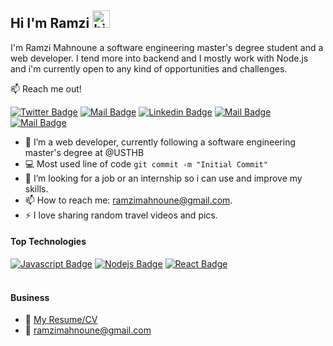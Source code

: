 ## Hi I'm Ramzi <img src="https://user-images.githubusercontent.com/1303154/88677602-1635ba80-d120-11ea-84d8-d263ba5fc3c0.gif" width="28px" alt="hi">

I'm Ramzi Mahnoune a software engineering master's degree student and a web developer. I tend more into backend and I mostly work with Node.js and i'm currently open to any kind of opportunities and challenges.

:mailbox: Reach me out!

[![Twitter Badge](https://img.shields.io/badge/-@Ramzi-1ca0f1?style=flat&labelColor=1ca0f1&logo=twitter&logoColor=white&link=https://twitter.com/RamziMh1)](https://twitter.com/RamziMh1) [![Mail Badge](https://img.shields.io/badge/-Ramzi-e74c3c?style=flat&labelColor=e74c3c&logo=youtube&logoColor=white)](https://www.youtube.com/channel/UComziwmxUtc-3Hp9e8nQRSA/videos) [![Linkedin Badge](https://img.shields.io/badge/-Ramzi-0e76a8?style=flat&labelColor=0e76a8&logo=linkedin&logoColor=white)](https://www.linkedin.com/in/ramzimh/) [![Mail Badge](https://img.shields.io/badge/-@ramzimahnoune-e84393?style=flat&labelColor=e84393&logo=instagram&logoColor=white)](https://instagram.com/ramzi.mahnoune) [![Mail Badge](https://img.shields.io/badge/-ramzimahnoune-c0392b?style=flat&labelColor=c0392b&logo=gmail&logoColor=white)](mailto:ramzimahnoune@gmail.com)

<!-- TODO: Add last video link -->

- 🔭 I’m a web developer, currently following a software engineering master's degree at @USTHB
- :computer: Most used line of code `git commit -m "Initial Commit"`
- 🤔 I’m looking for a job or an internship so i can use and improve my skills.
- 📫 How to reach me: ramzimahnoune@gmail.com.
- ⚡ I love sharing random travel videos and pics.

#### Top Technologies

<!-- TODO: Make technologies links takes you to repositories -->

[![Javascript Badge](https://img.shields.io/badge/-Javascript-F0DB4F?style=for-the-badge&labelColor=black&logo=javascript&logoColor=F0DB4F)](#)
[![Nodejs Badge](https://img.shields.io/badge/-Nodejs-3C873A?style=for-the-badge&labelColor=black&logo=node.js&logoColor=3C873A)](#)
[![React Badge](https://img.shields.io/badge/-React-61DBFB?style=for-the-badge&labelColor=black&logo=react&logoColor=61DBFB)](#)
<br />
<br />

#### Business

- :paperclip: [My Resume/CV](https://github.com/ramzimah/ramzimah/blob/master/resumes/CV%20-%20Ramzi%20Mahnoune.pdf)
- :email: ramzimahnoune@gmail.com
